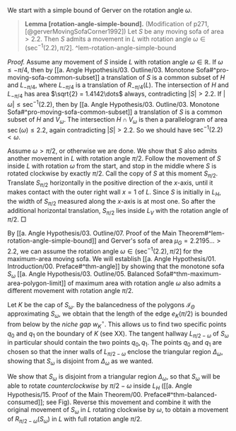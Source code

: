 We start with a simple bound of Gerver on the rotation angle $\omega$.

> __Lemma [rotation-angle-simple-bound].__ (Modification of p271, [@gerverMovingSofaCorner1992]) Let $S$ be any moving sofa of area $> 2.2$. Then $S$ admits a movement in $L$ with rotation angle $\omega \in (\sec^{-1}(2.2) , \pi/2]$. ^lem-rotation-angle-simple-bound

_Proof._ Assume any movement of $S$ inside $L$ with rotation angle $\omega \in \mathbb{R}$. If $\omega \leq -\pi/4$, then by [[a. Angle Hypothesis/03. Outline/03. Monotone Sofa#^pro-moving-sofa-common-subset]] a translation of $S$ is a common subset of $H$ and $L_{-\pi/4}$, where $L_{-\pi/4}$ is a translation of $R_{-\pi/4}(L)$. The intersection of $H$ and $L_{-\pi/4}$ has area $\sqrt{2} = 1.4142\dots$ always, contradicting $|S| > 2.2$. If $|\omega| \leq \sec^{-1}(2.2)$, then by [[a. Angle Hypothesis/03. Outline/03. Monotone Sofa#^pro-moving-sofa-common-subset]] a translation of $S$ is a common subset of $H$ and $V_\omega$. The intersection $H \cap V_\omega$ is then a parallelogram of area $\sec(\omega) \leq 2.2$, again contradicting $|S| > 2.2$. So we should have $\sec^{-1}(2.2) < \omega$.

Assume $\omega > \pi/2$, or otherwise we are done. We show that $S$ also admits another movement in $L$ with rotation angle $\pi/2$. Follow the movement of $S$ inside $L$ with rotation $\omega$ from the start, and stop in the middle where $S$ is rotated clockwise by exactly $\pi/2$. Call the copy of $S$ at this moment $S_{\pi/2}$. Translate $S_{\pi/2}$ horizontally in the positive direction of the $x$-axis, until it makes contact with the outer right wall $x=1$ of $L$. Since $S$ is initially in $L_H$, the width of $S_{\pi/2}$ measured along the $x$-axis is at most one. So after the additional horizontal translation, $S_{\pi/2}$ lies inside $L_V$ with the rotation angle of $\pi/2$. □

By [[a. Angle Hypothesis/03. Outline/07. Proof of the Main Theorem#^lem-rotation-angle-simple-bound]] and Gerver's sofa of area $\mu_G = 2.2195\dots > 2.2$, we can assume the rotation angle $\omega \in (\sec^{-1}(2.2), \pi/2]$ for the maximum-area moving sofa. We will establish [[a. Angle Hypothesis/01. Introduction/00. Preface#^thm-angle]] by showing that the monotone sofa $S_\omega$ [[a. Angle Hypothesis/03. Outline/05. Balanced Sofa#^thm-maximum-area-polygon-limit]] of maximum area with rotation angle $\omega$ also admits a different movement with rotation angle $\pi/2$.

Let $K$ be the cap of $S_\omega$. By the balancedness of the polygons $\mathcal{I}_\Theta$ approximating $S_\omega$, we obtain that the length of the edge $e_K(\pi/2)$ is bounded from below by the _niche gap_ $w_K^{\circ}$. This allows us to find two specific points $q_0$ and $q_1$ on the boundary of $K$ (see XX). The tangent hallway $L_{\pi/2 - \omega}$ of $S_\omega$ in particular should contain the two points $q_0, q_1$. The points $q_0$ and $q_1$ are chosen so that the inner walls of $L_{\pi/2 - \omega}$ enclose the triangular region $\Delta_\omega$, showing that $S_\omega$ is disjoint from $\Delta_\omega$ as we wanted.

We show that $S_\omega$ is disjoint from a triangular region $\Delta_\omega$, so that $S_\omega$ will be able to rotate _counterclockwise_ by $\pi/2 - \omega$ inside $L_H$ ([[a. Angle Hypothesis/15. Proof of the Main Theorem/00. Preface#^thm-balanced-consumed]]; see Fig). Reverse this movement and combine it with the original movement of $S_\omega$ in $L$ rotating clockwise by $\omega$, to obtain a movement of $R_{\pi/2 - \omega}(S_\omega)$ in $L$ with full rotation angle $\pi/2$. 